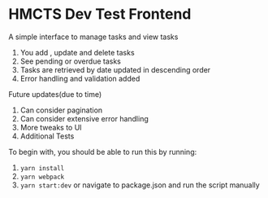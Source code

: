 # HMCTS Dev Test Frontend

A simple interface to manage tasks and view tasks

1. You add , update and delete tasks
2. See pending or overdue tasks
3. Tasks are retrieved by date updated in descending order
4. Error handling and validation added

Future updates(due to time)

1. Can consider pagination
2. Can consider extensive error handling
3. More tweaks to UI
4. Additional Tests

To begin with, you should be able to run this by running:

1. `yarn install`
2. `yarn webpack`
3. `yarn start:dev` or navigate to package.json and run the script manually
